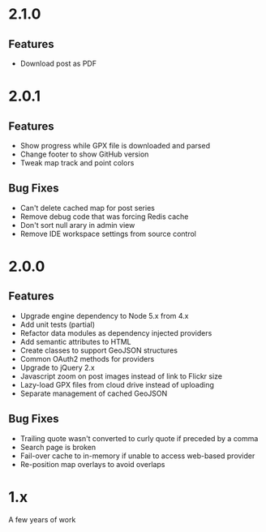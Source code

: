 # 2.1.0
## Features
- Download post as PDF

# 2.0.1
## Features
- Show progress while GPX file is downloaded and parsed
- Change footer to show GitHub version
- Tweak map track and point colors

## Bug Fixes
- Can't delete cached map for post series
- Remove debug code that was forcing Redis cache
- Don't sort null arary in admin view
- Remove IDE workspace settings from source control

# 2.0.0
## Features
- Upgrade engine dependency to Node 5.x from 4.x
- Add unit tests (partial)
- Refactor data modules as dependency injected providers
- Add semantic attributes to HTML
- Create classes to support GeoJSON structures
- Common OAuth2 methods for providers
- Upgrade to jQuery 2.x
- Javascript zoom on post images instead of link to Flickr size
- Lazy-load GPX files from cloud drive instead of uploading
- Separate management of cached GeoJSON

## Bug Fixes
- Trailing quote wasn't converted to curly quote if preceded by a comma
- Search page is broken
- Fail-over cache to in-memory if unable to access web-based provider
- Re-position map overlays to avoid overlaps

# 1.x
A few years of work
